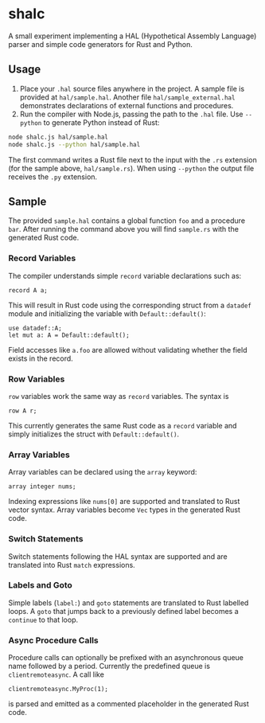 # shalc

A small experiment implementing a HAL (Hypothetical Assembly Language) parser and simple code generators for Rust and Python.

## Usage

1. Place your `.hal` source files anywhere in the project. A sample file is provided at `hal/sample.hal`.
   Another file `hal/sample_external.hal` demonstrates declarations of external
   functions and procedures.
2. Run the compiler with Node.js, passing the path to the `.hal` file. Use `--python` to generate Python instead of Rust:

```bash
node shalc.js hal/sample.hal
node shalc.js --python hal/sample.hal
```

The first command writes a Rust file next to the input with the `.rs` extension (for the sample above, `hal/sample.rs`).
When using `--python` the output file receives the `.py` extension.

## Sample

The provided `sample.hal` contains a global function `foo` and a procedure `bar`.
After running the command above you will find `sample.rs` with the generated Rust code.

### Record Variables

The compiler understands simple `record` variable declarations such as:

```
record A a;
```

This will result in Rust code using the corresponding struct from a `datadef`
module and initializing the variable with `Default::default()`:

```
use datadef::A;
let mut a: A = Default::default();
```

Field accesses like `a.foo` are allowed without validating whether the field
exists in the record.

### Row Variables

`row` variables work the same way as `record` variables. The syntax is

```
row A r;
```

This currently generates the same Rust code as a `record` variable and simply
initializes the struct with `Default::default()`.

### Array Variables

Array variables can be declared using the `array` keyword:

```
array integer nums;
```

Indexing expressions like `nums[0]` are supported and translated to Rust vector
syntax. Array variables become `Vec` types in the generated Rust code.

### Switch Statements

Switch statements following the HAL syntax are supported and are translated into
Rust `match` expressions.

### Labels and Goto

Simple labels (`label:`) and `goto` statements are translated to Rust labelled
loops. A `goto` that jumps back to a previously defined label becomes a
`continue` to that loop.

### Async Procedure Calls

Procedure calls can optionally be prefixed with an asynchronous queue name
followed by a period. Currently the predefined queue is `clientremoteasync`.
A call like

```hal
clientremoteasync.MyProc(1);
```

is parsed and emitted as a commented placeholder in the generated Rust code.
